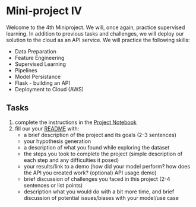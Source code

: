# Mini-project IV

Welcome to the 4th Miniproject. We will, once again, practice supervised learning. In addition to previous tasks and challenges, we will deploy our solution to the cloud as an API service. We will practice the following skills:

- Data Preparation
- Feature Engineering
- Supervised Learning
- Pipelines
- Model Persistance
- Flask - building an API
- Deployment to Cloud (AWS)

## Tasks
1. complete the instructions in the [Project Notebook](notebooks/mini-project-IV.ipynb)
2. fill our your [README](README.md) with:
    - a brief description of the project and its goals (2-3 sentences)
    - your hypothesis generation
    - a description of what you found while exploring the dataset
    - the steps you took to complete the project (simple description of each step and any difficulties it posed)
    - your results/link to a demo (how did your model perform? how does the API you created work? (optional) API usage demo)
    - brief discussion of challenges you faced in this project (2-4 sentences or list points)
    - description what you would do with a bit more time, and brief discussion of potential issues/biases with your model/use case


